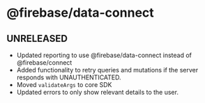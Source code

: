 # @firebase/data-connect
## UNRELEASED
* Updated reporting to use @firebase/data-connect instead of @firebase/connect
* Added functionality to retry queries and mutations if the server responds with UNAUTHENTICATED.
* Moved `validateArgs` to core SDK
* Updated errors to only show relevant details to the user.
